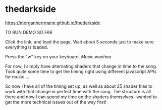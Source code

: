 # thedarkside
https://morganherrmann.github.io/thedarkside

TO RUN DEMO SO FAR

Click the link, and load the page. Wait about 5 seconds just to make sure everything is loaded.

Press the "w" key on your keyboard. *Music woohoo*

For now, I simply have alternating shaders that change in time to the song.  
Took quite some time to get the timing right using different javascript APIs for music.... 

So now I have all of the timing set up, as well as about 25 shader files to work with that change in perfect time with the song.
The structure is all there and now I can spend my time on the shaders themselves- wanted to get the more technical issues out of the way first!
